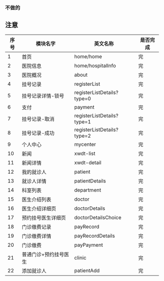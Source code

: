 ### 不做的


## 注意
| 序号 | 模块名字 | 英文名称 | 是否完成 |
| ---- | -------- | -------- | -------- |
| 1    | 首页     | home/home | 完 |
| 2    | 医院信息 | home/hospitalInfo | 完 |
| 3    | 医院概况 | about | 完 |
| 4 | 挂号记录 | registerList | 完 |
| 5 | 挂号记录详情-锁号 | registerListDetails?type=0 | 完 |
| 6 | 支付 | payment | 完 |
| 7 | 挂号记录-取消 | registerListDetails?type=1 | 完 |
| 8 | 挂号记录-成功 | registerListDetails?type=2 | 完 |
| 9 | 个人中心 | mycenter | 完 |
| 10 | 新闻 | xwdt-list | 完 |
| 11 | 新闻详情 | xwdt-detail | 完 |
| 12 | 我的就诊人 | patient | 完 |
| 13 | 就诊人详情 | patientDetails | 完 |
| 14 | 科室列表 | department | 完 |
| 15 | 医生介绍列表 | doctor | 完 |
| 16 | 医生介绍详细页 | doctorDetails | 完 |
| 17 | 预约挂号医生详细页 | doctorDetailsChoice | 完 |
| 18 | 门诊缴费记录 | payRecord | 完 |
| 19 | 门诊缴费详情 | payRecordDetails | 完 |
| 20 | 门诊缴费 | payPayment | 完 |
| 21 | 普通门诊+预约挂号医生 | clinic | 完 |
| 22 | 添加就诊人 | patientAdd | 完 |







